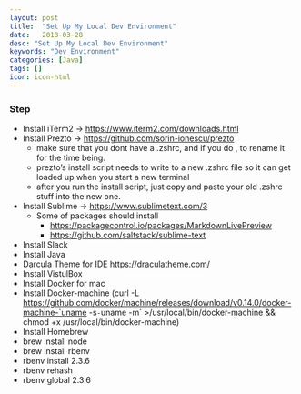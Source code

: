 ```yaml
---
layout: post
title:  "Set Up My Local Dev Environment"
date:   2018-03-28
desc: "Set Up My Local Dev Environment"
keywords: "Dev Environment"
categories: [Java]
tags: []
icon: icon-html
---
```


### Step
- Install iTerm2 -> https://www.iterm2.com/downloads.html
- Install Prezto -> https://github.com/sorin-ionescu/prezto
	- make sure that you dont have a .zshrc, and if you do , to rename it for the time being.
	- prezto’s install script needs to write to a new .zshrc file so it can get loaded up when you start a new terminal
	- after you run the install script, just copy and paste your old .zshrc stuff into the new one.
- Install Sublime -> https://www.sublimetext.com/3
	- Some of packages should install
		- https://packagecontrol.io/packages/MarkdownLivePreview
		- https://github.com/saltstack/sublime-text
- Install Slack
- Install Java		
- Darcula Theme for IDE https://draculatheme.com/
- Install VistulBox
- Install Docker for mac
- Install Docker-machine (curl -L https://github.com/docker/machine/releases/download/v0.14.0/docker-machine-`uname -s`-`uname -m` >/usr/local/bin/docker-machine && \
  chmod +x /usr/local/bin/docker-machine)
- Install Homebrew
- brew install node
- brew install rbenv
- rbenv install 2.3.6
- rbenv rehash
- rbenv global 2.3.6
